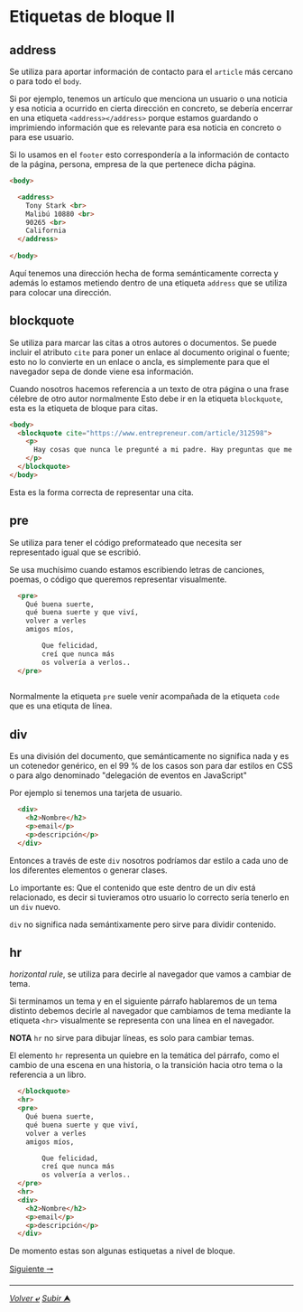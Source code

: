 # Etiquetas de bloque II

## address
Se utiliza para aportar información de contacto para el `article` más cercano o para todo el `body`.

Si por ejemplo, tenemos un artículo que menciona un usuario o una noticia y esa noticia a ocurrido en cierta dirección en concreto, se debería encerrar en una etiqueta `<address></address>` porque estamos guardando o imprimiendo información que es relevante para esa noticia en concreto o para ese usuario.

Si lo usamos en el `footer` esto correspondería a la información de contacto de la página, persona, empresa de la que pertenece dicha página.

~~~html
<body>

  <address>
    Tony Stark <br>
    Malibú 10880 <br>
    90265 <br>
    California
  </address>
  
</body>
~~~
Aquí tenemos una dirección hecha de forma semánticamente correcta y además lo estamos metiendo dentro de una etiqueta `address` que se utiliza para colocar una dirección.

## blockquote
Se utiliza para marcar las citas a otros autores o documentos. Se puede incluir el atributo `cite` para poner un enlace al documento original o fuente; esto no lo convierte en un enlace o ancla, es simplemente para que el navegador sepa de donde viene esa información.

Cuando nosotros hacemos referencia a un texto de otra página o una frase célebre de otro autor normalmente Esto debe ir en la etiqueta `blockquote`, esta es la etiqueta de bloque para citas.

~~~html
<body>
  <blockquote cite="https://www.entrepreneur.com/article/312598">
    <p>
      Hay cosas que nunca le pregunté a mi padre. Hay preguntas que me hubiera gustado hacerle: cómo se sentía por lo que hacía su empresa, si estaba conflictuado, si tenía dudas (...). Vi a jóvenes estadounidenses ser asesinados por las armas que creaba para defenderlos y protegerlos. Me di cuenta que era parte de un sistema que no rinde cuentas.
    </p>
  </blockquote>
</body>
~~~
Esta es la forma correcta de representar una cita.

## pre

Se utiliza para tener el código preformateado que necesita ser representado igual que se escribió.

Se usa muchísimo cuando estamos escribiendo letras de canciones, poemas, o código que queremos representar visualmente.

~~~html
  <pre>
    Qué buena suerte,
    qué buena suerte y que viví,
    volver a verles
    amigos míos,

        Que felicidad,
        creí que nunca más
        os volvería a verlos..
  </pre>
  
~~~
Normalmente la etiqueta `pre` suele venir acompañada de la etiqueta `code` que es una etiquta de línea.

## div
Es una división del documento, que semánticamente no significa nada y es un cotenedor genérico, en el 99 % de los casos son para dar estilos en CSS o para algo denominado "delegación de eventos en JavaScript"

Por ejemplo si tenemos una tarjeta de usuario.

```html
  <div>
    <h2>Nombre</h2>
    <p>email</p>
    <p>descripción</p>
  </div>
```
Entonces a través de este `div` nosotros podríamos dar estilo a cada uno de los diferentes elementos o generar clases.

Lo importante es: Que el contenido que este dentro de un div está relacionado, es decir si tuvieramos otro usuario lo correcto sería tenerlo en un ``div`` nuevo.

`div` no significa nada semántixamente pero sirve para dividir contenido.


## hr
*horizontal rule*, se utiliza para decirle al navegador que vamos a cambiar de tema.

Si terminamos un tema y en el siguiente párrafo hablaremos de un tema distinto debemos decirle al navegador que cambiamos de tema mediante la etiqueta `<hr>` visualmente se representa con una línea en el navegador.

**NOTA** `hr` no sirve para dibujar líneas, es solo para cambiar temas.

El elemento `hr` representa un quiebre en la temática del párrafo, como el cambio de una escena en una historia, o la transición hacia otro tema o la referencia a un libro.

~~~html
  </blockquote>
  <hr>
  <pre>
    Qué buena suerte,
    qué buena suerte y que viví,
    volver a verles
    amigos míos,

        Que felicidad,
        creí que nunca más
        os volvería a verlos..
  </pre>
  <hr>
  <div>
    <h2>Nombre</h2>
    <p>email</p>
    <p>descripción</p>
  </div>
~~~

De momento estas son algunas estiquetas a nivel de bloque.

[Siguiente **&#129042;**](/markdown/021_Etiquetas_Importantes_L%C3%ADnea.md "")

---
[*Volver* **&ldca;**](/markdown/README.md "Ir a Readme") [*Subir* **&#11165;**](# "Ir al título")